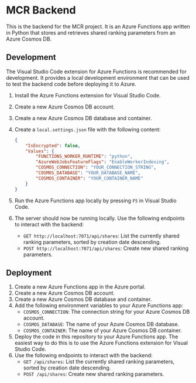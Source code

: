 # MCR Backend

This is the backend for the MCR project. It is an Azure Functions app written in Python that stores and retrieves shared ranking parameters from an Azure Cosmos DB.

## Development

The Visual Studio Code extension for Azure Functions is recommended for development. It provides a local development environment that can be used to test the backend code before deploying it to Azure.

1. Install the Azure Functions extension for Visual Studio Code.
2. Create a new Azure Cosmos DB account.
3. Create a new Azure Cosmos DB database and container.
4. Create a `local.settings.json` file with the following content:

    ```json
    {
        "IsEncrypted": false,
        "Values": {
            "FUNCTIONS_WORKER_RUNTIME": "python",
            "AzureWebJobsFeatureFlags": "EnableWorkerIndexing",
            "COSMOS_CONNECTION": "YOUR_CONNECTION_STRING",
            "COSMOS_DATABASE": "YOUR_DATABASE_NAME",
            "COSMOS_CONTAINER": "YOUR_CONTAINER_NAME"
        }
    }
    ```

5. Run the Azure Functions app locally by pressing `F5` in Visual Studio Code.
6. The server should now be running locally. Use the following endpoints to interact with the backend:
   - `GET http://localhost:7071/api/shares`: List the currently shared ranking parameters, sorted by creation date descending.
   - `POST http://localhost:7071/api/shares`: Create new shared ranking parameters.

## Deployment

1. Create a new Azure Functions app in the Azure portal.
2. Create a new Azure Cosmos DB account.
3. Create a new Azure Cosmos DB database and container.
4. Add the following environment variables to your Azure Functions app:
   - `COSMOS_CONNECTION`: The connection string for your Azure Cosmos DB account.
   - `COSMOS_DATABASE`: The name of your Azure Cosmos DB database.
   - `COSMOS_CONTAINER`: The name of your Azure Cosmos DB container.
5. Deploy the code in this repository to your Azure Functions app. The easiest way to do this is to use the Azure Functions extension for Visual Studio Code.
6. Use the following endpoints to interact with the backend:
   - `GET /api/shares`: List the currently shared ranking parameters, sorted by creation date descending.
   - `POST /api/shares`: Create new shared ranking parameters.
